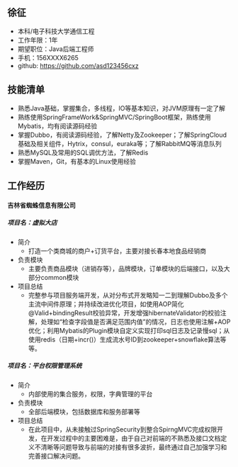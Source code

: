

## 徐征
 - 本科/电子科技大学通信工程 
 - 工作年限：1年
 - 期望职位：Java后端工程师
 - 手机：156XXXX6265
 - github: https://github.com/asd123456cxz
## 技能清单
- 熟悉Java基础，掌握集合，多线程，IO等基本知识，对JVM原理有一定了解
- 熟练使用SpringFrameWork&SpringMVC/SpringBoot框架，熟练使用Mybatis，均有阅读源码经验
- 掌握Dubbo，有阅读源码经验，了解Netty及Zookeeper；了解SpringCloud基础及相关组件，Hytrix，consul，euraka等；了解RabbitMQ等消息队列
- 熟悉MySQL及常用的SQL调优方法，了解Redis
- 掌握Maven，Git，有基本的Linux使用经验

## 工作经历

#### **吉林省蜘蛛信息有限公司**

##### **项目名：虚拟大店**
- 简介
    - 打造一个类商城的商户+订货平台，主要对接长春本地食品经销商  
- 负责模块
    -  主要负责商品模块（进销存等），品牌模块，订单模块的后端接口，以及大部分common模块
- 项目总结
    - 完整参与项目服务端开发，从对分布式开发略知一二到理解Dubbo及多个主流中间件原理；并持续改进优化项目，如使用AOP简化@Valid+bindingResult校验异常，开发增强hibernateValidator的校验注解，处理如“检查字段值是否满足范围内值”的情况，日志也使用注解+AOP优化；利用Mybatis的Plugin模块自定义实现打印sql日志及记录慢sql；从使用redis（日期+incr()）生成流水号ID到zookeeper+snowflake算法等等。

##### **项目名：平台权限管理系统**
- 简介
    - 内部使用的集合服务，权限，字典管理的平台 
- 负责模块
    - 全部后端模块，包括数据库和服务部署等  
- 项目总结
    - 在此项目中，从未接触过SpringSecurity到整合SpirngMVC完成权限开发，在开发过程中的主要困难是，由于自己对前端的不熟悉及接口文档定义不清晰等问题导致与前端的对接有很多波折，最终通过自己加强学习和完善接口解决问题。



      
